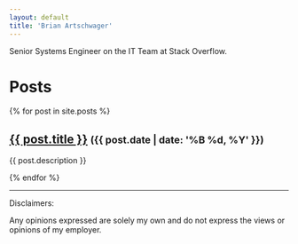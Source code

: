 ```yaml
---
layout: default
title: 'Brian Artschwager'
---
```


Senior Systems Engineer on the IT Team at Stack Overflow.

<h1>Posts</h1>
{% for post in site.posts %}
  <h2><a href="{{ post.url }}">{{ post.title }}</a> <small>({{ post.date | date: '%B %d, %Y' }})</small></h2>
  <p>{{ post.description }}</p>
{% endfor %}

---
Disclaimers:

Any opinions expressed are solely my own and do not express the views or opinions of my employer.
